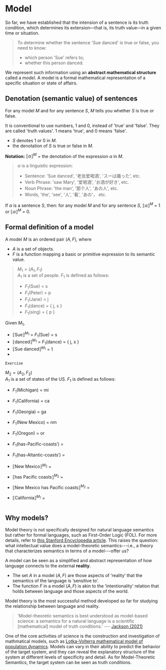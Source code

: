 # Model

So far, we have established that the intension of a sentence is its truth condition, which determines its extension—that is, its truth value—in a given time or situation. 

> To determine whether the sentence 'Sue danced' is true or false, you need to know: <br>
> - which person 'Sue' refers to;
> - whether this person danced.

We represent such information using an **abstract mathematical structure** called a *model*. A model is a formal mathematical representation of a specific situation or state of affairs.

## Denotation (semantic value) of sentences

For any model *M* and for any sentence *S*, $M$ tells you whether *S* is true or false.

It is conventional to use numbers, 1 and 0, instead of 'true' and 'false'. They are called 'truth values'. 1 means 'true', and 0 means 'false'.
- *S* denotes 1 or 0 in $M$. 
- the denotation of *S* is true or false in $M$.

**Notation:** $⟦\alpha⟧^M$ = the denotation of the expression $\alpha$ in $M$. 

> $\alpha$ is a linguistic expression: <br>
> - Sentence: 'Sue danced', '老张爱喝酒', 'スーは踊った', etc. 
> - Verb Phrase: 'saw Mary', '爱喝酒', 'お酒が好き', etc. 
> - Noun Phrase: 'the man', '那个人', 'あの人', etc. 
> - Words, 'the', 'see', '人', '看', 'あの'， etc.  

If $\alpha$ is a sentence *S*, then: for any model $M$ and for any sentence *S*, $⟦\alpha⟧^M$ = 1 or $⟦\alpha⟧^M$ = 0. 

## Formal definition of a model

A model $M$ is an ordered pair $(A, F)$, where 
- $A$ is a set of objects. 
- $F$ is a function mapping a basic or primitive expression to its semantic value. 

> $M_1 = (A_1, F_1)$ <br>
> $A_1$ is a set of people. $F_1$ is defined as follows:
> - $F_1 (\textsf{Sue})$ = $\text{s}$
> - $F_1 (\textsf{Peter})$ = $\text{p}$
> - $F_1 (\textsf{Jane})$ = $\text{j}$
> - $F_1 (\text{dance})$ = { $\text{j}$, $\text{s}$ }
> - $F_1 (\text{sing})$ = { $\text{p}$ }

Given $M_1$, 
- $⟦\text{Sue}⟧^{M_1}$ = $F_1 (\text{Sue})$ = $\text{s}$
- $⟦\text{danced}⟧^{M_1}$ = $F_1 (\text{dance})$ = { $\text{j}$, $\text{s}$ }
- $⟦\text{Sue danced}⟧^{M_1}$ = 1
- 
```
Exercise
```
$M_2 = (A_2, F_2)$ <br>
$A_1$ is a set of states of the US. $F_1$ is defined as follows:
- $F_1 (\text{Michigan})$ = $\text{mi}$
- $F_1 (\text{California})$ = $\text{ca}$
- $F_1 (\text{Georgia})$ = $\text{ga}$
- $F_1 (\text{New Mexico})$ = $\text{nm}$
- $F_1 (\text{Oregon})$ = $\text{or}$
  
- $F_1 (\textsf{has-Pacific-coasts}')$ =
- $F_1 (\textsf{has-Altantic-coasts}')$ =
- $⟦\text{New Mexico}⟧^{M_2}$ =
- $⟦\text{has Pacific coasts}⟧^{M_2}$ =
- $⟦\text{New Mexico has Pacific coasts}⟧^{M_2}$ =
- $⟦\text{California}⟧^{M_1}$ =
```
```

## Why models? 

Model theory is not specifically designed for natural language semantics but rather for formal languages, such as First-Order Logic (FOL). For more details, refer to [this Stanford Encyclopedia article](https://plato.stanford.edu/entries/model-theory/). This raises the question: what intellectual value does a model-theoretic semantics---i.e., a theory that characterizes semantics in terms of a model---offer us?

A model can be seen as a simplified and abstract representation of how language connects to the external **reality**.
- The set $A$ in a model $(A, F)$ are those aspects of ‘reality’ that the semantics of the language is ‘sensitive to’. 
- The function $F$ in a model $(A, F)$ is akin to the ‘intentionality’ relation that holds between language and those aspects of the world. 

Model theory is the most successful method developed so far for studying the relationship between language and reality.

> 'Model-theoretic semantics is best understood as model-based science: a semantics for a natural language is a scientific [mathematical] model of truth conditions.' --- [Jackson (2021)](https://link.springer.com/article/10.1007/s11229-020-02924-5)

One of the core activities of science is the construction and investigation of mathmatical models, such as [Lotka-Volterra mathematical model of population dynamics](https://en.wikipedia.org/wiki/Lotka%E2%80%93Volterra_equations#:~:text=The%20Lotka%E2%80%93Volterra%20system%20of,competition%2C%20disease%2C%20and%20mutualism.). Models can vary in their ability to predict the behavior of the target system, and they can reveal the explanatory structure of the system at different levels of specificity and detail. As for Model-Theoretic Semantics, the target system can be seen as truth conditions.  
